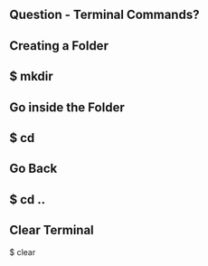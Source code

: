 Question - Terminal Commands? 
---
  Creating a Folder
---
$ mkdir <folder-name>
---
  Go inside the Folder
---
$ cd <folder-name>
---
  Go Back
---
$ cd ..
---
  Clear Terminal
---
$ clear


